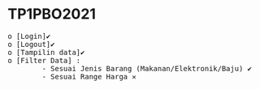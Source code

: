 # TP1PBO2021

<pre>
o [Login]✔         
o [Logout]✔    
o [Tampilin data]✔    
o [Filter Data] :
        - Sesuai Jenis Barang (Makanan/Elektronik/Baju) ✔   
        - Sesuai Range Harga ✕
 </pre>
